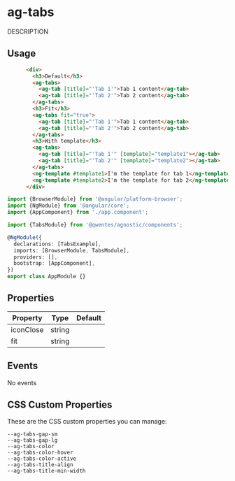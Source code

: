 # ag-tabs

DESCRIPTION

## Usage

```html
      <div>
        <h3>Default</h3>
        <ag-tabs>
          <ag-tab [title]="'Tab 1'">Tab 1 content</ag-tab>
          <ag-tab [title]="'Tab 2'">Tab 2 content</ag-tab>
        </ag-tabs>
        <h3>Fit</h3>
        <ag-tabs fit="true">
          <ag-tab [title]="'Tab 1'">Tab 1 content</ag-tab>
          <ag-tab [title]="'Tab 2'">Tab 2 content</ag-tab>
        </ag-tabs>
        <h3>With template</h3>
        <ag-tabs>
          <ag-tab [title]="'Tab 1'" [template]="template1"></ag-tab>
          <ag-tab [title]="'Tab 2'" [template]="template2"></ag-tab>
        </ag-tabs>
        <ng-template #template1>I'm the template for tab 1</ng-template>
        <ng-template #template2>I'm the template for tab 2</ng-template>
      </div>
```

```typescript
import {BrowserModule} from '@angular/platform-browser';
import {NgModule} from '@angular/core';
import {AppComponent} from './app.component';

import {TabsModule} from '@qwentes/agnostic/components';

@NgModule({
  declarations: [TabsExample],
  imports: [BrowserModule, TabsModule],
  providers: [],
  bootstrap: [AppComponent],
})
export class AppModule {}
```

## Properties

| Property  | Type  | Default |
|-----------|-------|---------|
| iconClose | string |  |
| fit | string |  |


## Events

No events

## CSS Custom Properties

These are the CSS custom properties you can manage:

```
--ag-tabs-gap-sm
--ag-tabs-gap-lg
--ag-tabs-color
--ag-tabs-color-hover
--ag-tabs-color-active
--ag-tabs-title-align
--ag-tabs-title-min-width
```
